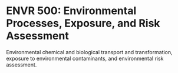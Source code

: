# ENVR 500: Environmental Processes, Exposure, and Risk Assessment

Environmental chemical and biological transport and transformation, exposure to environmental contaminants, and environmental risk assessment.